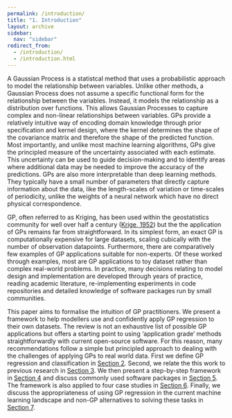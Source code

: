```yaml
---
permalink: /introduction/
title: "1. Introduction"
layout: archive
sidebar:
  nav: "sidebar"
redirect_from: 
  - /introduction/
  - /introduction.html
---
```


A Gaussian Process is a statistcal method that uses a probabilistic approach to model the relationship between variables. Unlike other methods, a Gaussian Process does not assume a specific functional form for the relationship between the variables. Instead, it models the relationship as a distribution over functions. This allows Gaussian Processes to capture complex and non-linear relationships between variables. GPs provide a relatively intuitive way of encoding domain knowledge through prior specification and kernel design, where the kernel determines the shape of the covariance matrix and therefore the shape of the predicted function. Most importantly, and unlike most machine learning algorithms, GPs give the principled measure of the uncertainty associated with each estimate. This uncertainty can be used to guide decision-making and to identify areas where additional data may be needed to improve the accuracy of the predictions. GPs are also more interpretable than deep learning methods. They typically have a small number of parameters that directly capture information about the data, like the length-scales of variation or time-scales of periodicity, unlike the weights of a neural network which have no direct physical correspondence.

GP, often referred to as Kriging, has been used within the geostatistics community for well over half a century ([Krige, 1952](https://journals.co.za/doi/abs/10.10520/AJA0038223X_5358)) but the the application of GPs remains far from straightforward. In its simplest form, an exact GP is computationally expensive for large datasets, scaling cubically with the number of observation datapoints. Furthermore, there are comparatively few examples of GP applications suitable for non-experts. Of these worked through examples, most are GP applications to toy dataset rather than complex real-world problems. In practice, many decisions relating to model design and implementation are developed through years of practice, reading academic literature, re-implementing experiments in code repositories and detailed knowledge of software packages run by small communities.

This paper aims to formalise the intuition of GP practitioners. We present a framework to help modellers use and confidently apply GP regression to their own datasets. The review is not an exhaustive list of possible GP applications but offers a starting point to using ‘application grade’ methods straightforwardly with current open-source software. For this reason, many recommendations follow a simple but principled approach to dealing with the challenges of applying GPs to real world data. First we define GP regression and classification in [Section 2](2_gp_definition.md). Second, we relate the this work to previous research in [Section 3](3_related_work.md). We then present a step-by-step framework in [Section 4](framework/4_framework.md) and discuss commonly used software packages in [Section 5](5_software.md). The framework is also applied to four case studies in [Section 6](6_case_studies.md). Finally, we discuss the appropriateness of using GP regression in the current machine learning landscape and non-GP alternatives to solving these tasks in [Section 7](7_dicussion.md).
